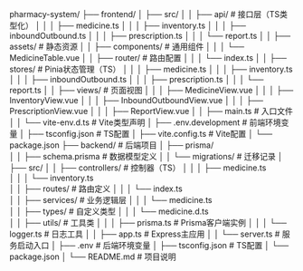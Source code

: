 pharmacy-system/
├── frontend/
│   ├── src/
│   │   ├── api/               # 接口层（TS类型化）
│   │   │   ├── medicine.ts
│   │   │   ├── inventory.ts
│   │   │   ├── inboundOutbound.ts
│   │   │   ├── prescription.ts
│   │   │   └── report.ts
│   │   ├── assets/            # 静态资源
│   │   ├── components/        # 通用组件
│   │   │   └── MedicineTable.vue
│   │   ├── router/            # 路由配置
│   │   │   └── index.ts
│   │   ├── stores/            # Pinia状态管理（TS）
│   │   │   ├── medicine.ts
│   │   │   ├── inventory.ts
│   │   │   ├── inboundOutbound.ts
│   │   │   ├── prescription.ts
│   │   │   └── report.ts
│   │   ├── views/             # 页面视图
│   │   │   ├── MedicineView.vue
│   │   │   ├── InventoryView.vue
│   │   │   ├── InboundOutboundView.vue
│   │   │   ├── PrescriptionView.vue
│   │   │   ├── ReportView.vue
│   │   ├── main.ts            # 入口文件
│   │   └── vite-env.d.ts      # Vite类型声明
│   ├── .env.development       # 前端环境变量
│   ├── tsconfig.json          # TS配置
│   ├── vite.config.ts         # Vite配置
│   └── package.json
├── backend/                   # 后端项目
│   ├── prisma/                
│   │   ├── schema.prisma      # 数据模型定义
│   │   └── migrations/        # 迁移记录
│   ├── src/
│   │   ├── controllers/       # 控制器（TS）
│   │   │   ├── medicine.ts    
│   │   │   └── inventory.ts   
│   │   ├── routes/            # 路由定义
│   │   │   └── index.ts       
│   │   ├── services/          # 业务逻辑层
│   │   │   └── medicine.ts    
│   │   ├── types/             # 自定义类型
│   │   │   └── medicine.d.ts  
│   │   ├── utils/             # 工具类
│   │   │   ├── prisma.ts      # Prisma客户端实例
│   │   │   └── logger.ts      # 日志工具
│   │   ├── app.ts             # Express主应用
│   │   └── server.ts          # 服务启动入口
│   ├── .env                   # 后端环境变量
│   ├── tsconfig.json          # TS配置
│   └── package.json
│
└── README.md                  # 项目说明